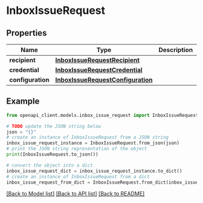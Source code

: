 # InboxIssueRequest


## Properties

Name | Type | Description | Notes
------------ | ------------- | ------------- | -------------
**recipient** | [**InboxIssueRequestRecipient**](InboxIssueRequestRecipient.md) |  | 
**credential** | [**InboxIssueRequestCredential**](InboxIssueRequestCredential.md) |  | 
**configuration** | [**InboxIssueRequestConfiguration**](InboxIssueRequestConfiguration.md) |  | [optional] 

## Example

```python
from openapi_client.models.inbox_issue_request import InboxIssueRequest

# TODO update the JSON string below
json = "{}"
# create an instance of InboxIssueRequest from a JSON string
inbox_issue_request_instance = InboxIssueRequest.from_json(json)
# print the JSON string representation of the object
print(InboxIssueRequest.to_json())

# convert the object into a dict
inbox_issue_request_dict = inbox_issue_request_instance.to_dict()
# create an instance of InboxIssueRequest from a dict
inbox_issue_request_from_dict = InboxIssueRequest.from_dict(inbox_issue_request_dict)
```
[[Back to Model list]](../README.md#documentation-for-models) [[Back to API list]](../README.md#documentation-for-api-endpoints) [[Back to README]](../README.md)


